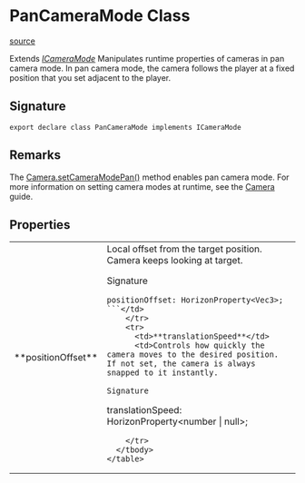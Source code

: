 # PanCameraMode Class

[source](https://developers.meta.com/horizon-worlds/reference/2.0.0/camera_pancameramode)

Extends *[ICameraMode](/horizon-worlds/reference/2.0.0/camera_icameramode)* Manipulates runtime properties of cameras in pan camera mode. In pan camera mode, the camera follows the player at a fixed position that you set adjacent to the player.

## Signature

```
export declare class PanCameraMode implements ICameraMode
```

## Remarks

The [Camera.setCameraModePan()](/horizon-worlds/reference/2.0.0/camera_camera#setcameramodepan) method enables pan camera mode. For more information on setting camera modes at runtime, see the [Camera](https://developers.meta.com/horizon-worlds/learn/documentation/create-for-web-and-mobile/typescript-apis-for-mobile/camera) guide.

## Properties

<table>
  <tbody>
    <tr>
      <td>**positionOffset**</td>
      <td>Local offset from the target position. Camera keeps looking at target.

Signature

```
positionOffset: HorizonProperty<Vec3>;
```</td>
    </tr>
    <tr>
      <td>**translationSpeed**</td>
      <td>Controls how quickly the camera moves to the desired position. If not set, the camera is always snapped to it instantly.

Signature

```
translationSpeed: HorizonProperty<number | null>;
```</td>
    </tr>
  </tbody>
</table>